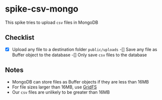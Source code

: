 # spike-csv-mongo

This spike tries to upload `csv` files in MongoDB

## Checklist

-[x] Upload any file to a destination folder `public/uploads`
-[] Save any file as Buffer object to the database
-[] Only save `csv` files to the database

## Notes

- MongoDB can store files as Buffer objects if they are less than 16MB
- For file sizes larger than 16MB, use [GridFS](https://docs.mongodb.com/manual/core/gridfs/)
- Our `csv` files are unlikely to be greater than 16MB
